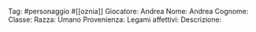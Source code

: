 Tag: #personaggio #[[oznia]]
Giocatore: Andrea
Nome: Andrea
Cognome: 
Classe: 
Razza: Umano
Provenienza: 
Legami affettivi: 
Descrizione: